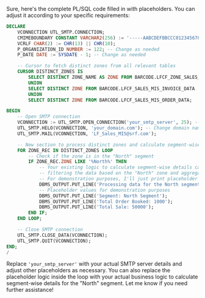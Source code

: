 Sure, here's the complete PL/SQL code filled in with placeholders. You can adjust it according to your specific requirements:

```sql
DECLARE
    VCONNECTION UTL_SMTP.CONNECTION;
    CMIMEBOUNDARY CONSTANT VARCHAR2(256) := '-----AABCDEFBBCCC0123456789DE';
    VCRLF CHAR(2) := CHR(13) || CHR(10);
    P_ORGANIZATION_ID NUMBER := 122; -- Change as needed
    P_DATE DATE := SYSDATE - 1; -- Change as needed

    -- Cursor to fetch distinct zones from all relevant tables
    CURSOR DISTINCT_ZONES IS
        SELECT DISTINCT ZONE_NAME AS ZONE FROM BARCODE.LFCF_ZONE_SALES_MIS_BUDGET_DATA
        UNION
        SELECT DISTINCT ZONE FROM BARCODE.LFCF_SALES_MIS_INVOICE_DATA
        UNION
        SELECT DISTINCT ZONE FROM BARCODE.LFCF_SALES_MIS_ORDER_DATA;

BEGIN
    -- Open SMTP connection
    VCONNECTION := UTL_SMTP.OPEN_CONNECTION('your_smtp_server', 25); -- Change SMTP server details as needed
    UTL_SMTP.HELO(VCONNECTION, 'your_domain.com'); -- Change domain name as needed
    UTL_SMTP.MAIL(VCONNECTION, 'LF_Sales_MIS@srf.com');

    -- New section to process distinct zones and calculate segment-wise details for the "North" segment
    FOR ZONE_REC IN DISTINCT_ZONES LOOP
        -- Check if the zone is in the "North" segment
        IF ZONE_REC.ZONE LIKE '%North%' THEN
            -- Your existing logic to calculate segment-wise details can go here,
            -- filtering the data based on the "North" zone and aggregating the totals.
            -- For demonstration purposes, I'll just print placeholder values.
            DBMS_OUTPUT.PUT_LINE('Processing data for the North segment...');
            -- Placeholder values for demonstration purposes
            DBMS_OUTPUT.PUT_LINE('Segment: North Segment');
            DBMS_OUTPUT.PUT_LINE('Total Order Booked: 1000');
            DBMS_OUTPUT.PUT_LINE('Total Sale: 50000');
        END IF;
    END LOOP;

    -- Close SMTP connection
    UTL_SMTP.CLOSE_DATA(VCONNECTION);
    UTL_SMTP.QUIT(VCONNECTION);
END;
/
```

Replace `'your_smtp_server'` with your actual SMTP server details and adjust other placeholders as necessary. You can also replace the placeholder logic inside the loop with your actual business logic to calculate segment-wise details for the "North" segment. Let me know if you need further assistance!
